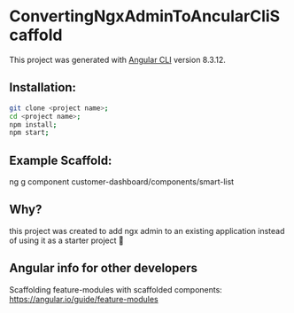 

# ConvertingNgxAdminToAncularCliScaffold

This project was generated with [Angular CLI](https://github.com/angular/angular-cli) version 8.3.12.

## Installation:
```bash
git clone <project name>;
cd <project name>;
npm install;
npm start;
```

## Example Scaffold:
ng g component customer-dashboard/components/smart-list

## Why? 
this project was created to add ngx admin to an existing application instead of using it as a starter project 🐉

## Angular info for other developers
Scaffolding feature-modules with scaffolded components:
<br/>https://angular.io/guide/feature-modules
